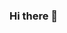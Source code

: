 ### Hi there 👋

<!--
**drizla01/drizla01** is a ✨ _special_ ✨ repository because its `README.md` (this file) appears on your GitHub profile.
<img height="180em" src="https://github-readme-stats.vercel.app/api?username=drizla01&show_icons=true&hide_border=true&&count_private=true&include_all_commits=true" />

Here are some ideas to get you started:

- 🔭 I’m currently working on a platform for Generating a QR code
- 🌱 I’m currently learning Javascripts, Python
- 👯 I’m looking to collaborate on Open source web development project, Machine learning project
- 🤔 I’m looking for help with ...
- 💬 Ask me about ...
- 📫 How to reach me: awalumar277@gmail.com
- 😄 Pronouns: ...
- ⚡ Fun fact: ...
-->
